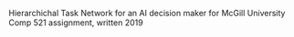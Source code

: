 Hierarchichal Task Network for an AI decision maker for McGill University Comp 521 assignment, written 2019
